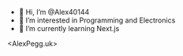 - 👋 Hi, I’m @Alex40144
- 👀 I’m interested in Programming and Electronics
- 🌱 I’m currently learning Next.js

<AlexPegg.uk>

<!---
Alex40144/Alex40144 is a ✨ special ✨ repository because its `README.md` (this file) appears on your GitHub profile.
You can click the Preview link to take a look at your changes.
--->
